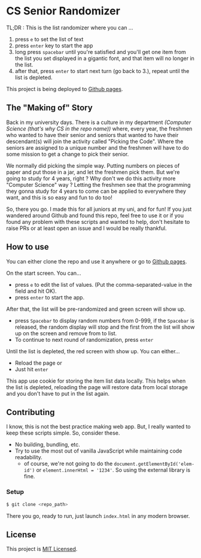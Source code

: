 # CS Senior Randomizer
TL;DR : This is the list randomizer where you can ...
1. press `e` to set the list of text
2. press `enter` key to start the app
3. long press `spacebar` until you're satisfied and you'll get one item from the list you set displayed in a gigantic font, and that item will no longer in the list.
4. after that, press `enter` to start next turn (go back to 3.), repeat until the list is depleted.

This project is being deployed to [Github pages](https://encx.github.io/cs-senior-finder/).

## The "Making of" Story
Back in my university days. There is a culture in my department _(Computer Science (that's why CS in the repo name))_ where, every year, the freshmen who wanted to have their senior and seniors that wanted to have their descendant(s) will join the activity called "Picking the Code". Where the seniors are assigned to a unique number and the freshmen will have to do some mission to get a change to pick their senior.

We normally did picking the simple way. Putting numbers on pieces of paper and put those in a jar, and let the freshmen pick them. But we're going to study for 4 years, right ? Why don't we do this activity more "Computer Science" way ? Letting the freshmen see that the programming they gonna study for 4 years to come can be applied to everywhere they want, and this is so easy and fun to do too!

So, there you go. I made this for all juniors at my uni, and for fun! If you just wandered around Github and found this repo, feel free to use it or if you found any problem with these scripts and wanted to help, don't hesitate to raise PRs or at least open an issue and I would be really thankful.

## How to use
You can either clone the repo and use it anywhere or go to [Github pages](https://encx.github.io/cs-senior-finder/).

On the start screen. You can...
- press `e` to edit the list of values. (Put the comma-separated-value in the field and hit OK).
- press `enter` to start the app.

After that, the list will be pre-randomized and green screen will show up.
- press `Spacebar` to display random numbers from 0-999, if the `Spacebar` is released, the random display will stop and the first from the list will show up on the screen and remove from to list.
- To continue to next round of randomization, press `enter`

Until the list is depleted, the red screen with show up. You can either...
- Reload the page or
- Just hit `enter`

This app use cookie for storing the item list data locally. This helps when the list is depleted, reloading the page will restore data from local storage and you don't have to put in the list again.

## Contributing
I know, this is not the best practice making web app. But, I really wanted to keep these scripts simple. So, consider these.
- No building, bundling, etc.
- Try to use the most out of vanilla JavaScript while maintaining code readability.
	- of course, we're not going to do the `document.getElementById('elem-id')` or `element.innerHtml = '1234'`. So using the external library is fine.

### Setup
```sh
$ git clone <repo_path>
```
There you go, ready to run, just launch `index.html` in any modern browser.

## License
This project is [MIT Licensed](https://github.com/encX/cs-senior-finder/blob/master/LICENSE).
